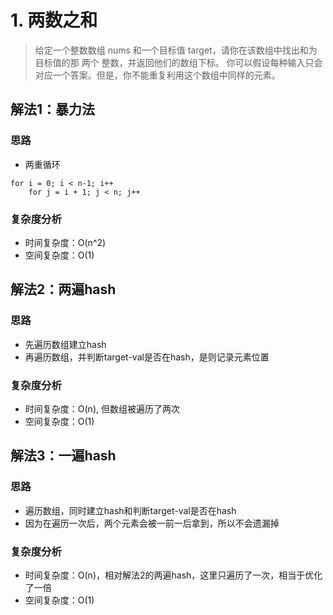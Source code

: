 # 1. 两数之和
> 给定一个整数数组 nums 和一个目标值 target，请你在该数组中找出和为目标值的那 两个 整数，并返回他们的数组下标。
你可以假设每种输入只会对应一个答案。但是，你不能重复利用这个数组中同样的元素。

## 解法1：暴力法
### 思路
* 两重循环

```
for i = 0; i < n-1; i++
    for j = i + 1; j < n; j++
```

### 复杂度分析
* 时间复杂度：O(n^2)
* 空间复杂度：O(1)

## 解法2：两遍hash
### 思路
* 先遍历数组建立hash
* 再遍历数组，并判断target-val是否在hash，是则记录元素位置

### 复杂度分析
* 时间复杂度：O(n), 但数组被遍历了两次
* 空间复杂度：O(1)

## 解法3：一遍hash
### 思路
* 遍历数组，同时建立hash和判断target-val是否在hash
* 因为在遍历一次后，两个元素会被一前一后拿到，所以不会遗漏掉

### 复杂度分析
* 时间复杂度：O(n)，相对解法2的两遍hash，这里只遍历了一次，相当于优化了一倍
* 空间复杂度：O(1)